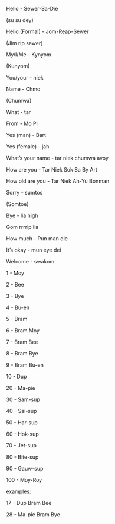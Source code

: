

Hello - Sewer-Sa-Die 

(su su dey)

Hello (Formal) - Jom-Reap-Sewer

(Jim rip sewer)

My/I/Me - Kynyom

(Kunyom)

You/your - niek

Name - Chmo

(Chumwa)

What - tar

From - Mo Pi

Yes (man) - Bart 

Yes (female) - jah

  

What’s your name - tar niek chumwa avoy

How are you - Tar Niek Sok Sa By Art

How old are you - Tar Niek Ah-Yu Bonman

  

Sorry - sumtos

(Somtoe)

Bye - lia high

Gom rrrrip lia

How much - Pun man die

It’s okay - mun eye dei

Welcome - swakom

  

  

1 - Moy

2 - Bee

3 - Bye

4 - Bu-en

5 - Bram

6 - Bram Moy

7 - Bram Bee

8 - Bram Bye

9 - Bram Bu-en

10 - Dup

20 - Ma-pie 

30 - Sam-sup

40 - Sai-sup

50 - Har-sup

60 - Hok-sup

70 - Jet-sup

80 - Bite-sup

90 - Gauw-sup

100 - Moy-Roy

  

examples:

17 - Dup Bram Bee

28 - Ma-pie Bram Bye